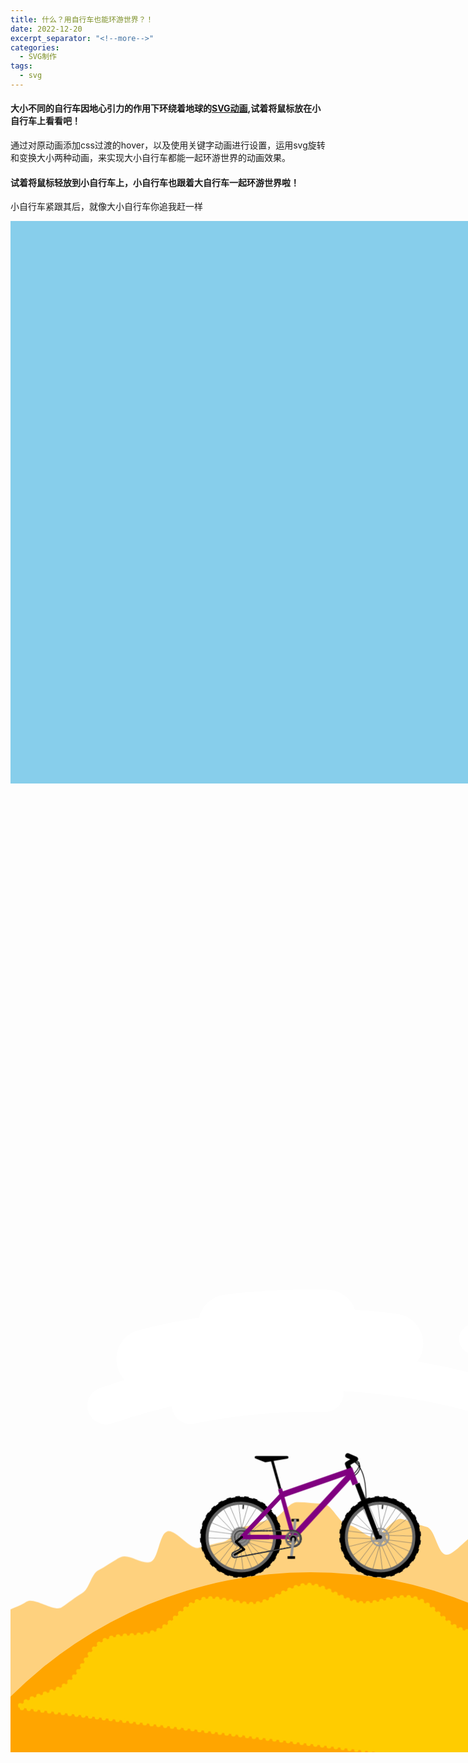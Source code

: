 ```yaml
---
title: 什么？用自行车也能环游世界？！
date: 2022-12-20
excerpt_separator: "<!--more-->"
categories: 
  - SVG制作
tags:
  - svg
---
```


#### 大小不同的自行车因地心引力的作用下环绕着地球的<a href="http://animpen.com/pen/2sXIni">SVG动画</a>,试着将鼠标放在小自行车上看看吧！

<!--more-->

通过对原动画添加css过渡的hover，以及使用关键字动画进行设置，运用svg旋转和变换大小两种动画，来实现大小自行车都能一起环游世界的动画效果。

#### 试着将鼠标轻放到小自行车上，小自行车也跟着大自行车一起环游世界啦！
小自行车紧跟其后，就像大小自行车你追我赶一样

<style>
.box {
	width: 1500px;
	height: 900px;
	margin: 0;
	
	background: skyblue;
}

svg {
	width: 1100px;
	height: 900px;
	position: static;
	
}

.Bicicletas {
	display: flex;
	height: 100vh;
	width: 100vw;
	align-items: center;
	justify-content: center;
}

.Rayo {
	fill: none;
	stroke: #666;
	stroke-width: 1;
	stroke-linecap: round;
}

.Metal {
	fill: #666;
}

.Llanta {
	fill: none;
	stroke: #000;
	stroke-width: 14;
	stroke-linecap: round;
}

.Rin {
	fill: none;
	stroke: #666;
	stroke-width: 8;
	stroke-linecap: round;
}

.PalaPedal {
	fill: none;
	stroke: #999;
	stroke-width: 7;
	stroke-linecap: round;
}

.Pedal {
	fill: none;
	stroke: #000;
	stroke-width: 7;
}

.Tacos {
	fill: none;
	stroke: #000;
	stroke-width: 18;
	stroke-dasharray: 11.22;
}

.Cuadro {
	fill: none;
	stroke: purple;
}

.CuadroI {
	fill: none;
	stroke: #FC0;
}

.CuadroII {
	fill: none;
	stroke: green;
}

.Componentes {
	fill: none;
	stroke: black;
	stroke-linejoin: round;
}

.Pedaleo {
	animation: Girando 3s infinite linear;
	transform-origin: 354px 359px
}

.PedalD {
	animation: GirandoBack 3s infinite linear;
	transform-origin: 354px 409px
}

.PedalI {
	animation: GirandoBack 3s infinite linear;
	transform-origin: 354px 309px
}

@keyframes GirandoBack {
	to {
		transform: rotate(-360deg);
	}
}

.Estrellita {
	transform-origin: 198px 401px;
	animation: Girando 2s infinite linear;
}

.Rodando {
	animation: Girando 4s infinite linear;
}

.Delantera {
	transform-origin: 585.71px 354.18px;
}

.Trasera {
	transform-origin: 214.28px 354.18px;
}

@keyframes Girando {
	to {
		transform: rotate(360deg);
	}
}

#Cadena {
	fill: none;
}

.CadenaA {
	stroke: #333;
	stroke-width: 4px;
	stroke-dasharray: 0px 4px;
	stroke-linecap: round;
	animation: CorreCadena 0.5s infinite linear;
}

.CadenaB {
	stroke: #333;
	stroke-width: 3px;
	stroke-dasharray: 4px 4px;
	stroke-linecap: round;
}

.CadenaC {
	stroke: #666;
	stroke-width: 2px;
	stroke-dasharray: 0px 4px;
	stroke-linecap: round;
	animation: CorreCadena 1s infinite linear;
}

@keyframes CorreCadena {
	to {
		stroke-dasharray: 4px 4px;
	}
}

.Dientes {
	stroke-width: 5px;
	stroke-dasharray: 1.5px;
}



.PrimerPlano {
	transform: rotate(-77deg);
	animation: Rodada 6s infinite ease;
	transform-origin: 400px 1000px;
}

@keyframes Rodada {
	to {
		transform: rotate(67deg);
	}
}

#Terreno {
	stroke: #FC0;
	stroke-width: 6px;
	stroke-dasharray: 0px 9.17px;
	stroke-linecap: round;
	animation: Recorrido 2s infinite linear;
	transform-origin: 400px 1000px;
}



@keyframes Recorrido {
	to {
		transform: rotate(-15deg);
	}
}

.SegundoPlano {
	transition: width 1s linear 2s;
	    /* Safari */
	    -webkit-transition:width 1s linear 2s;
}

.SegundoPlano:hover {
	transform: rotate(-57deg);
	animation: Rodadaaa 12s infinite linear;
	transform-origin: 400px 1000px;
	
}

@keyframes Rodadaaa {
	to {
		transform: rotate(57deg);
	}
}

.Cielo {
	animation: Paisaje 30s infinite linear;
	transform-origin: 400px 1000px;
	
}

.Lejania {
	animation: Paisaje 60s infinite linear;
	transform-origin: 400px 1000px;
}

.Cactuses {
	animation: Paisaje 20s infinite linear;
	transform-origin: 400px 1000px;
}

@keyframes Paisaje {
	to {
		transform: rotate(-90deg);
	}
}

</style>

<div class="box">
<svg xmlns="http://www.w3.org/2000/svg" xmlns:xlink="http://www.w3.org/1999/xlink" viewBox="0 0 800 600" style="display: none;">
			<symbol id="Cuadro" viewBox="0 0 800 600">
				<polyline points="323.2,241.7 217.3,354.2 354.5,354.2 318.8,225.8 " stroke-linejoin="round"
					stroke-width="11" />
				<polyline points="519.6,213.3 506,177.9 323.2,241.7 " stroke-width="16" />
				<line x1="354.5" y1="354.2" x2="509" y2="185.7" stroke-width="16" />
			</symbol>
			<path id="Cadena"
				d="M208,369.2c-5.9-2.5-10-8.3-10-15c0-9,7.3-16.3,16.3-16.3l139.2-1c11.9,0,21.5,9.6,21.5,21.5c0,10.5-7.5,19.2-17.5,21.1 l-158.1,29.3c-4.1,0.8-8.8-2.2-8.8-7.3c0-3,1.8-5.7,4.4-6.8l13.5-6.6C216.4,384.1,216.1,372.6,208,369.2z" />
		</svg>
		<!-- Visible -->
		<div class="Bicicletas">
			<svg xmlns="http://www.w3.org/2000/svg" xmlns:xlink="http://www.w3.org/1999/xlink"
				viewBox="0 0 800 600">
				<defs>
					<g id="RuedaBike">
						<line id="Valvula" x1="150" y1="50" x2="150" y2="75" stroke="#333" stroke-width="4" />
						<g id="Rayos" class="Rayo">
							<line x1="150" y1="145" x2="50" y2="140" />
							<line x1="150" y1="155" x2="50" y2="160" />
							<line x1="150" y1="145" x2="60" y2="115" />
							<line x1="150" y1="155" x2="60" y2="185" />
						</g>
						<use xlink:href="#Rayos" transform="rotate(60, 150, 150)" />
						<use xlink:href="#Rayos" transform="rotate(120, 150, 150)" />
						<use xlink:href="#Rayos" transform="rotate(180, 150, 150)" />
						<use xlink:href="#Rayos" transform="rotate(240, 150, 150)" />
						<use xlink:href="#Rayos" transform="rotate(300, 150, 150)" />
						<g id="Neumatico">
							<circle cx="150" cy="150" r="100" class="Llanta" />
							<circle cx="150" cy="150" r="100" class="Tacos" />
							<circle cx="150" cy="150" r="90" class="Rin" />
							<g id="Eje">
								<circle cx="150" cy="150" r="15" fill="#999" />
								<circle cx="150" cy="150" r="5" />
							</g>
						</g>
					</g>
					<g id="Bici">
						<g id="Estrella">
							<line id="Gajo" x1="350" y1="350" x2="370" y2="350" fill="none" />
							<use xlink:href="#Gajo" transform="rotate(60, 354, 359)" />
							<use xlink:href="#Gajo" transform="rotate(120, 354, 359)" />
							<use xlink:href="#Gajo" transform="rotate(180, 354, 359)" />
							<use xlink:href="#Gajo" transform="rotate(240, 354, 359)" />
							<use xlink:href="#Gajo" transform="rotate(300, 354, 359)" />
							<circle cx="354" cy="359" r="18.5" fill="none" />
						</g>
						<g id="RuedaTrasera">
							<use xlink:href="#RuedaBike" width="300" height="300" x="64.28" y="204" />
							<circle cx="214.28" cy="354" r="25" class="Dientes" stroke="#666" fill="#666" />
							<circle cx="214.28" cy="354" r="21" class="Dientes" stroke="#999" fill="#999" />
							<circle cx="214.28" cy="354" r="17" class="Dientes" stroke="#666" fill="#666" />
						</g>
						<g id="RuedaDelantera">
							<use xlink:href="#RuedaBike" width="300" height="300" x="435.7" y="204" />
							<use xlink:href="#Estrella" x="114.5" y="-75.5" transform="scale(1.25)" stroke="#999"
								stroke-width="3.5" />
						</g>
						<g id="EstrellaCompleta">
							<use xlink:href="#Estrella" stroke="#666" stroke-width="4" />
							<circle cx="354" cy="359" r="20" class="Dientes" stroke="#666" fill="none" />
							<circle cx="354" cy="359" r="8" />
						</g>
						<g id="gAnterior">
							<g class="Componentes">
								<g id="Cables" stroke-width="2">
									<path d="M548,257c0-24,1-93-40-108" />
									<path d="M514,151c21-2.8,25,14-6,42" />
									<path d="M509,195c18-8,37.8-34,7-43" />
								</g>
								<polygon id="Asiento" points="337.7,141.5 254.7,141.5 280,151.2 " stroke-width="7"
									fill="black" />
								<line id="EspigaAsiento" x1="318.8" y1="225.8" x2="297.2" y2="148.1" stroke-width="7" />
								<polyline id="Manillar" points="504.1,174.1 498.3,159 520.3,145.8 499.1,137 "
									stroke-width="13" stroke-linecap="round" />
								<line id="Tijera" x1="580.9" y1="359" x2="524.5" y2="211.4" stroke-width="13" />
							</g>
						</g>
						<use xlink:href="#Cuadro" class="CuadroI" />
						<g id="Pinion">
							<circle cx="214.28" cy="354" r="13" class="Dientes" stroke="#999" fill="#999" />
							<circle cx="214.28" cy="354" r="9" class="Dientes" stroke="#666" fill="#666" />
							<circle cx="214.28" cy="354" r="5" class="Dientes" stroke="#999" fill="#999" />
						</g>
						<g id="Tirantes">
							<polyline class="CuadroI" points="323.2,241.7 217.3,354.2 289.7,354.2 " stroke-width="11"
								stroke-linejoin="round" />
							<polyline class="Componentes" points="198,401 223,387 201,367 217,354 " stroke-width="6"
								stroke-linecap="round" />
						</g>
					</g>
				</defs>
				<g class="Lejania">
					<path id="Montanias" fill="orange" opacity="0.5"
						d="M-69.7,530.3c8.3-8.3,25.8-7.9,34.3-15.6c8.7-7.8,16.6-17.3,25.6-24.5c9.1-7.3,22.5-9.6,31.9-16.4 c9.5-6.8,36.8,13.9,46.6,7.7c9.8-6.3,17.5-13.3,27.5-19c10.1-5.7,11.7-25.6,22.1-30.7c10.4-5.2,19.3-12.8,29.9-17.4 c10.7-4.6,28.3,10.6,39.2,6.6c10.9-4,11.4-37.3,22.4-40.7c11.1-3.4,30.4,24.8,41.6,22c11.3-2.8,21.1-5.6,32.5-7.8 c11.4-2.2,19.4-19.2,30.9-20.8c11.5-1.6,22.1-7.9,33.6-8.9c11.6-0.9,22.3-22.9,33.9-23.2c11.6-0.3,24,1.8,35.6,2.1 c11.6,0.3,21.8,27.7,33.3,28.6c11.6,0.9,20.8,14.3,32.3,15.8c11.5,1.6,27.2-26.2,38.6-24c11.4,2.2,22.2,7.9,33.5,10.6 c11.3,2.8,14,33.6,25.1,37c11.1,3.4,34.7-31.7,45.6-27.7c10.9,4,23.9,5,34.6,9.6c10.6,4.6,12.1,29.9,22.5,35 c10.4,5.1,28.8-4.4,38.9,1.3c10.1,5.7,3.8,38.1,13.6,44.4c9.7,6.2,24.9,3.3,34.3,10.1c9.4,6.8,9.7,24.1,18.8,31.4 c9,7.2,27.1,2.7,35.8,10.5c8.6,7.7,36.6-4.4,44.9,3.8L400,1000L-69.7,530.3z" />
					<use xlink:href="#Montanias" transform="rotate(90, 400, 1000)" />
				</g>
				<g class="Cielo">
					<g id="Nube" fill="none" stroke="#FFF" stroke-linecap="round">
						<path d="M129.6,212.3c206-70.5,434.2-58,632.4,37.6" stroke-width="50" />
						<path d="M242,211.8c59.1-11.8,119.2-16.9,179.2-15.3" stroke-width="50" />
						<path d="M620.3,124.6c22.6,5.7,45.1,12.2,67.3,19.7" stroke-width="40" />
						<path d="M292.7,104.3c43.5-5.2,87.3-7.2,131-6.1" stroke-width="80" />
						<path d="M183.4,150.3c107.6-27.3,219.5-33.9,329.1-19.8" stroke-width="80" />
						<path d="M1025.3,363.5c20.6,20.2,40.1,41.4,58.6,63.5" stroke-width="70" />
						<path d="M930.6,315.7c60.9,47.3,115.3,102.5,161.6,164.1" stroke-width="40" />
					</g>
					<use xlink:href="#Nube" transform="rotate(90, 400, 1000)" />
				</g>
				<g class="Cactuses">
					<g id="Cactus" fill="none" stroke="#066" stroke-linecap="round">
						<line x1="780.3" y1="600.8" x2="940.3" y2="440.8" stroke-width="16" />
						<line x1="797.1" y1="617.6" x2="900.7" y2="514.1" stroke-width="16" />
						<path d="M858.9,514.1c-8.5-8.5-8.5-22.3,0-30.8l36.4-36.4" stroke-width="14" />
						<path d="M853.7,566.5c8.5,8.5,22.3,8.5,30.8,0l18.8-18.8" stroke-width="14" />
					</g>
					<use xlink:href="#Cactus" transform="rotate(90, 400, 1000)" />
				</g>
				<g class="SegundoPlano">
					<g id="SegundaBici" transform="scale(0.5) translate(400 422)">
						<use xlink:href="#RuedaDelantera" class="Rodando Delantera" />
						<g class="Pedaleo">
							<line class="Pedal PedalI" x1="344" y1="309" x2="364" y2="309" />
							<line class="PalaPedal" x1="354" y1="309" x2="354" y2="359" />
						</g>
						<use xlink:href="#gAnterior" />
						<use xlink:href="#RuedaTrasera" class="Rodando Trasera" />
						<use xlink:href="#Cuadro" class="Cuadro" />
						<use xlink:href="#EstrellaCompleta" class="Pedaleo" />
						<circle class="Estrellita Dientes" cx="198" cy="401" r="6" stroke="#999" fill="#999" />
						<use xlink:href="#Cadena" class="CadenaA" />
						<use xlink:href="#Cadena" class="CadenaB" />
						<use xlink:href="#Cadena" class="CadenaC" />
						<use xlink:href="#Pinion" class="Rodando Trasera" />
						<polyline class="Cuadro" points="323.2,241.7 217.3,354.2 289.7,354.2 " stroke-width="11"
							stroke-linejoin="round" />
						<polyline class="Componentes" points="198,401 223,387 201,367 217,354 " stroke-width="6"
							stroke-linecap="round" />
						<g class="Pedaleo">
							<line class="PalaPedal" x1="354" y1="359" x2="354" y2="409" />
							<line class="Pedal PedalD" x1="344" y1="409" x2="364" y2="409" />
						</g>
					</g>
				</g>
				<circle id="Camino" cx="400" cy="1000" r="565" fill="orange" />
				<path id="Terreno"
					d="M818.9,678.6c-14.3-18.6-14.8-49.5-31.4-66.1s-47.4-17.1-66.1-31.4c-18.6-14.3-27-43.9-47.4-55.7 c-20.2-11.7-50.1-4.2-71.9-13.3c-21.5-8.9-37.4-35.4-60.2-41.5c-22.5-6-49.4,9-72.9,5.9c-23-3-45.1-24.5-68.9-24.5 c-23.8,0-45.9,21.5-68.9,24.5c-23.5,3.1-50.4-11.9-72.9-5.9c-22.8,6.1-38.7,32.6-60.2,41.5c-21.8,9-51.7,1.6-71.9,13.3 c-20.4,11.8-28.8,41.5-47.4,55.7C60,595.5,29.2,596,12.6,612.6l862,113.4C862.8,705.6,833.1,697.2,818.9,678.6z"
					fill="#FC0" />
				<g class="PrimerPlano">
					<use xlink:href="#RuedaDelantera" class="Rodando Delantera" />
					<g class="Pedaleo">
						<line class="Pedal PedalI" x1="344" y1="309" x2="364" y2="309" />
						<line class="PalaPedal" x1="354" y1="309" x2="354" y2="359" />
					</g>
					<use xlink:href="#gAnterior" />
					<use xlink:href="#RuedaTrasera" class="Rodando Trasera" />
					<use xlink:href="#Cuadro" class="CuadroI" />
					<use xlink:href="#EstrellaCompleta" class="Pedaleo" />
					<circle class="Estrellita Dientes" cx="198" cy="401" r="6" stroke="#999" fill="#999" />
					<use xlink:href="#Cadena" class="CadenaA" />
					<use xlink:href="#Cadena" class="CadenaB" />
					<use xlink:href="#Cadena" class="CadenaC" />
					<use xlink:href="#Pinion" class="Rodando Trasera" />
					<polyline class="CuadroI" points="323.2,241.7 217.3,354.2 289.7,354.2 " stroke-width="11"
						stroke-linejoin="round" />
					<polyline class="Componentes" points="198,401 223,387 201,367 217,354 " stroke-width="6"
						stroke-linecap="round" />
					<g class="Pedaleo">
						<line class="PalaPedal" x1="354" y1="359" x2="354" y2="409" />
						<line class="Pedal PedalD" x1="344" y1="409" x2="364" y2="409" />
					</g>
				</g>
			</svg>
		</div>
		</div>